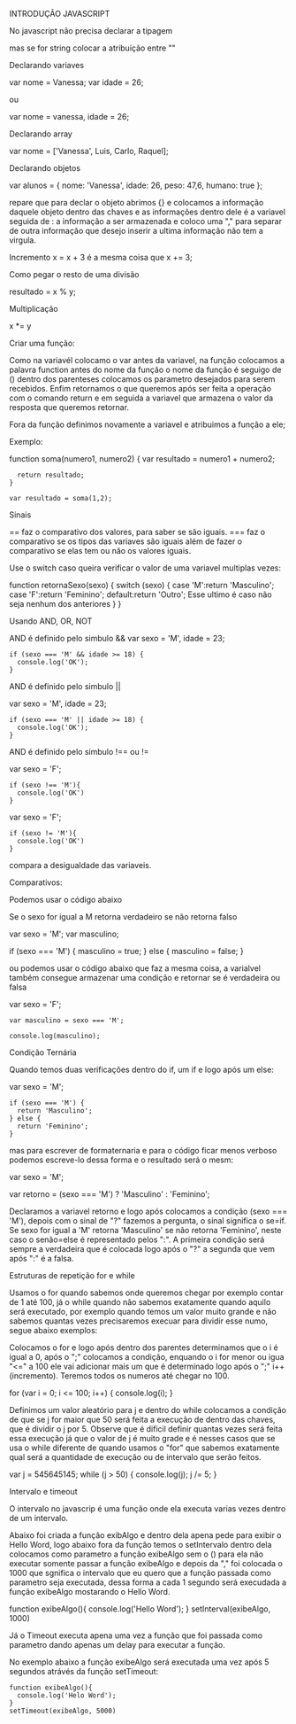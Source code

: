 
INTRODUÇÃO JAVASCRIPT 

No javascript não precisa declarar a tipagem

mas se for string colocar a atribuição entre ""

Declarando variaves

var nome = Vanessa;
var idade = 26;

ou

var nome = vanessa, idade = 26;

Declarando array

var nome = ['Vanessa', Luis, Carlo, Raquel];

Declarando objetos

var alunos = {
  nome: 'Vanessa',
  idade: 26,
  peso: 47,6,
  humano: true
};

repare que para declar o objeto abrimos {} e colocamos a informação daquele objeto dentro das chaves e as informações dentro dele é a variavel seguida de : a informação a ser armazenada e coloco uma "," para separar de outra informação que desejo inserir a ultima informação não tem a virgula.


Incremento 
x = x + 3 é a mesma coisa que x += 3;

Como pegar o resto de uma divisão

resultado = x % y;

Multiplicação

x *= y

Criar uma função:

Como na variavél colocamo o var antes da variavel, na função colocamos a palavra function antes do nome da função o nome da função é seguigo de () dentro dos parenteses colocamos os parametro desejados para serem recebidos. Enfim retornamos o que queremos após ser feita a operação com o comando return e em seguida a variavel que armazena o valor da resposta que queremos retornar.

Fora da função definimos novamente a variavel e atribuimos a função a ele; 

Exemplo:

function soma(numero1, numero2) {
      var resultado = numero1 + numero2;

      return resultado;
    }

    var resultado = soma(1,2);

Sinais

 == faz o comparativo dos valores, para saber se são iguais. 
 === faz o comparativo se os tipos das variaves são iguais além de fazer o comparativo se elas tem ou não os valores iguais.

 Use o switch caso queira verificar o valor de uma variavel multiplas vezes:

 function retornaSexo(sexo) {
      switch (sexo) {
        case 'M':return 'Masculino';
        case 'F':return 'Feminino';
        default:return 'Outro'; Esse ultimo é caso não seja nenhum dos anteriores
      }
    }


Usando AND, OR, NOT

AND é definido pelo simbulo && 
var sexo = 'M', idade = 23;

    if (sexo === 'M' && idade >= 18) { 
      console.log('OK');
    }

AND é definido pelo simbulo ||

 var sexo = 'M', idade = 23;

    if (sexo === 'M' || idade >= 18) { 
      console.log('OK');
    }

AND é definido pelo simbulo !== ou != 

 var sexo = 'F';


    if (sexo !== 'M'){
      console.log('OK')
    }

var sexo = 'F';

    if (sexo != 'M'){
      console.log('OK')
    }

compara a desigualdade das variaveis.


Comparativos:

Podemos usar o código abaixo

Se o sexo for igual a M retorna verdadeiro se não retorna falso


var sexo = 'M';
var masculino;

if (sexo === 'M') {
     masculino = true;
    } else {
     masculino = false;
    }

ou podemos usar o código abaixo que faz a mesma coisa, a varialvel também consegue armazenar uma condição e retornar se é verdadeira ou falsa

var sexo = 'F';

    var masculino = sexo === 'M';

    console.log(masculino);
  

  Condição Ternária

  Quando temos duas verificações dentro do if, um if e logo após um else:

  var sexo = 'M';

    if (sexo === 'M') {
      return 'Masculino';
    } else {
      return 'Feminino';
    }

  mas para escrever de formaternaria e para o código ficar menos verboso podemos escreve-lo dessa forma e o resultado será o mesm:

  var sexo = 'M';
  
  var retorno = (sexo === 'M') ? 'Masculino' : 'Feminino';

  Declaramos a variavel retorno e logo após colocamos a condição (sexo === 'M'), depois com o sinal de "?" fazemos a pergunta, o sinal significa o se=if. Se sexo for igual a 'M' retorna 'Masculino' se não retorna 'Feminino', neste caso o senão=else é representado pelos ":". A primeira condição será sempre a verdadeira que é colocada logo após o "?" a segunda que vem após ":" é a falsa. 

Estruturas de repetição for e while

Usamos o for quando sabemos onde queremos chegar por exemplo contar de 1 até 100, já o while quando não sabemos exatamente quando aquilo será executado, por exemplo quando temos um valor muito grande e não sabemos quantas vezes precisaremos execuar para dividir esse numo, segue abaixo exemplos:

Colocamos o for e logo após dentro dos parentes determinamos que o i é igual a 0, após o ";" colocamos a condição, enquando o i for menor ou igua "<=" a 100 ele vai adicionar mais um que é determinado logo após o ";" i++(incremento). Teremos todos os numeros até chegar no 100.

for (var i  = 0; i <= 100; i++) {
      console.log(i);
    }


Definimos um valor aleatório para j e dentro do while colocamos a condição de que se j for maior que 50 será feita a execução de dentro das chaves, que é dividir o j por 5. Observe que é dificil definir quantas vezes será feita essa execução já que o valor de j é muito grade e é nesses casos que se usa o while diferente de quando usamos o "for" que sabemos exatamente qual será a quantidade de execução ou de intervalo que serão feitos. 

var j = 545645145;
while (j > 50) {
  console.log(j);
  j /= 5;
}

Intervalo e timeout

O intervalo no javascrip é uma função onde ela executa varias vezes dentro de um intervalo.

Abaixo foi criada a função exibAlgo e dentro dela apena pede para exibir o Hello Word, logo abaixo fora da função temos o setIntervalo dentro dela colocamos como parametro a função exibeAlgo sem o () para ela não executar somente passar a função exibeAlgo e depois da "," foi colocada o 1000 que sgnifica o intervalo que eu quero que a função passada como parametro seja executada, dessa forma a cada 1 segundo será execudada a função exibeAlgo mostarando o Hello Word.


function exibeAlgo(){
      console.log('Hello Word');
    }
    setInterval(exibeAlgo, 1000)


Já o Timeout executa apena uma vez a função que foi passada como parametro dando apenas um delay para executar a função.

No exemplo abaixo a função exibeAlgo será executada uma vez após 5 segundos atrávés da função setTimeout:

    function exibeAlgo(){
      console.log('Helo Word');
    }
    setTimeout(exibeAlgo, 5000)

